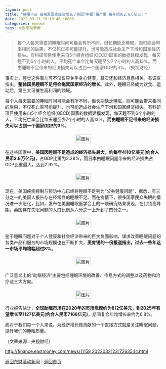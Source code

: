 ```yaml
---
layout: post
title: "睡眠不足 会拖累国家经济增长？美国“中招”最严重 每年损失2.6万亿元！"
date: 2022-03-21 15:10:46 +0800
categories: emnews
tags: 东财滚动新闻
---
```

> 每个人每天需要的睡眠时间可能会有所不同，但长期缺乏睡眠，则可能会带来相同的后果，不仅死亡率可能提升，也可能造成社会生产下滑和国家经济损失。有科研项目使用来自5个经合组织(OECD)国家的数据建模发现，每天睡不到6个小时的人，平均死亡率会比每天睡至少7个小时的人高13%。而由睡眠不足带来的经济损失可以占到一个国家GDP的3%。（央视财经）

<p>事实上，睡觉这件事儿可不仅仅只关乎身心健康，其实还和经济息息相关。有调查指出，<strong>整体国民睡眠不足将会拖累国家经济的增长</strong>。此外，睡眠已经成为饮食、运动后，第三大可催生高利润的领域。</p><p>每个人每天需要的睡眠时间可能会有所不同，但长期缺乏睡眠，则可能会带来相同的后果，不仅死亡率可能提升，也可能造成社会生产下滑和国家经济损失。有科研项目使用来自5个经合组织(OECD)国家的数据建模发现，每天睡不到6个小时的人，平均死亡率会比每天睡至少7个小时的人高13%。<strong>而由睡眠不足带来的经济损失可以占到一个国家<span id="Info.342"><a href="http://data.eastmoney.com/cjsj/gdp.html" class="infokey">GDP</a></span>的3%</strong>。</p><center><img src="https://dfscdn.dfcfw.com/download/D25306451878018408083_w886h445.jpg" alt="图片" style="border:#d1d1d1 1px solid;padding:3px;margin:5px 0;" /></center><p>在这些国家中，<strong>美国因睡眠不足造成的经济损失最大，约每年4110亿美元(约合人民币2.6万亿元)</strong>，占GDP比重为2.28%，而日本由睡眠问题带来的经济损失占GDP比重最大，达到2.92%。 </p><center><img src="https://dfscdn.dfcfw.com/download/D24980247068026047920_w887h443.jpg" alt="图片" style="border:#d1d1d1 1px solid;padding:3px;margin:5px 0;" /></center><p>现在，美国疾病控制与预防中心已经将睡眠不足列为“公共健康问题”，据悉，有三分之一的美国人报告存在经常性的睡眠不足。而在疫情下，很多国家民众失眠的情况进一步恶化，比如，发布在美国睡眠医学会上的一项研究结果发现，在封锁高峰期，英国存在失眠问题的人口比例从六分之一上升到了四分之一。 </p><center><img src="https://dfscdn.dfcfw.com/download/D25463088199729563155_w887h448.jpg" alt="图片" style="border:#d1d1d1 1px solid;padding:3px;margin:5px 0;" /></center><p>鉴于睡眠问题对于个人健康和社会经济带来的巨大负面影响，谋求改善睡眠问题的各类产品和服务的市场规模也在不断扩大，<strong>麦肯锡的一份报道指出，过去一些年这一市场平均增幅超过8%</strong>。</p><center><img src="https://dfscdn.dfcfw.com/download/D24904817343812906480_w897h444.jpg" alt="图片" style="border:#d1d1d1 1px solid;padding:3px;margin:5px 0;" /></center><p>广泛意义上的“助眠经济”主要包括睡眠环境的改善、作息方式的调整以及药物和治疗这三大方向。</p><center><img src="https://dfscdn.dfcfw.com/download/D25432941005185094495_w886h448.jpg" alt="图片" style="border:#d1d1d1 1px solid;padding:3px;margin:5px 0;" /></center><p>行业报告估计，<strong>全球助眠市场在2020年的市场规模约为812亿美元，到2025年有望增长至1127亿美元(约合人民币7168亿元)</strong>，期间复合年均增长率约为6.8%。</p><p>而对于我们每一个人来说，为经济增长做贡献的一个直接方式就是关注睡眠问题，提升我们的睡眠质量。</p><p class="em_media">（文章来源：央视财经）</p>

<http://finance.eastmoney.com/news/11158,202203212317263544.html>

[返回东财滚动新闻](//finews.withounder.com/emnews/)｜[返回首页](//finews.withounder.com/)